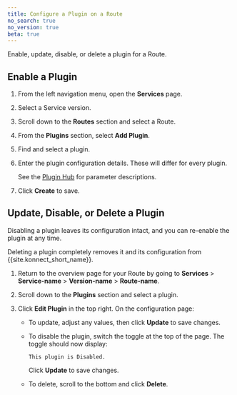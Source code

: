 ```yaml
---
title: Configure a Plugin on a Route
no_search: true
no_version: true
beta: true
---
```

Enable, update, disable, or delete a plugin for a Route.

## Enable a Plugin

1. From the left navigation menu, open the **Services** page.

2. Select a Service version.

3. Scroll down to the **Routes** section and select a Route.

4. From the **Plugins** section, select **Add Plugin**.

5. Find and select a plugin.

6. Enter the plugin configuration details. These will differ for every plugin.

    See the [Plugin Hub](/hub) for parameter descriptions.

7. Click **Create** to save.

## Update, Disable, or Delete a Plugin

Disabling a plugin leaves its configuration intact, and you can re-enable the
plugin at any time.

Deleting a plugin completely removes it and its configuration from
{{site.konnect_short_name}}.

1. Return to the overview page for your Route by going to **Services** >
**Service-name** > **Version-name** > **Route-name**.

2. Scroll down to the **Plugins** section and select a plugin.

4. Click **Edit Plugin** in the top right. On the configuration page:

    * To update, adjust any values, then click **Update** to save changes.

    * To disable the plugin, switch the toggle at the top of the page. The
    toggle should now display:

        ```
        This plugin is Disabled.
        ```

        Click **Update** to save changes.

    * To delete, scroll to the bottom and click **Delete**.

